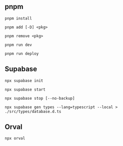 ## pnpm

```
pnpm install
```

```
pnpm add [-D] <pkg>
```

```
pnpm remove <pkg>
```

```
pnpm run dev
```

```
pnpm run deploy
```

## Supabase

```
npx supabase init
```

```
npx supabase start
```

```
npx supabase stop [--no-backup]
```

```
npx supabase gen types --lang=typescript --local > ./src/types/database.d.ts
```

## Orval

```
npx orval
```
